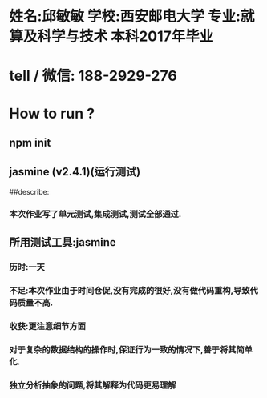 #    姓名:邱敏敏   学校:西安邮电大学   专业:就算及科学与技术   本科2017年毕业

#    tell / 微信: 188-2929-276


#            How  to  run ?

##                npm init

##                 jasmine (v2.4.1)(运行测试)

##describe:

###    本次作业写了单元测试,集成测试,测试全部通过.

##    所用测试工具:jasmine

###    历时:一天

###    不足:本次作业由于时间仓促,没有完成的很好,没有做代码重构,导致代码质量不高.

###    收获:更注意细节方面

###         对于复杂的数据结构的操作时,保证行为一致的情况下,善于将其简单化.

###         独立分析抽象的问题,将其解释为代码更易理解



